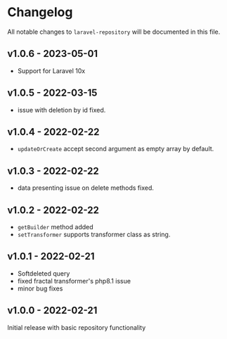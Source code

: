 # Changelog

All notable changes to `laravel-repository` will be documented in this file.

## v1.0.6 - 2023-05-01

- Support for Laravel 10x

## v1.0.5 - 2022-03-15

- issue with deletion by id fixed.

## v1.0.4 - 2022-02-22

- `updateOrCreate` accept second argument as empty array by default.

## v1.0.3 - 2022-02-22

- data presenting issue on delete methods fixed.

## v1.0.2 - 2022-02-22

- `getBuilder` method added
- `setTransformer` supports transformer class as string.

## v1.0.1 - 2022-02-21

- Softdeleted query
- fixed fractal transformer's php8.1 issue
- minor bug fixes

## v1.0.0 - 2022-02-21

Initial release with basic repository functionality
